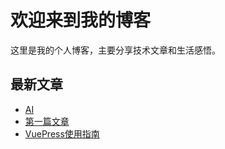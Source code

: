# 欢迎来到我的博客

这里是我的个人博客，主要分享技术文章和生活感悟。

## 最新文章

- [AI](./AI/AI_Readme.md)
- [第一篇文章](./_posts/first-post.md)
- [VuePress使用指南](./_posts/vuepress-guide.html)
